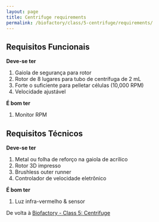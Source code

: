 ```yaml
---
layout: page
title: Centrifuge requirements
permalink: /biofactory/class/5-centrifuge/requirements/
---
```


## Requisitos Funcionais
**Deve-se ter**

1. Gaiola de segurança para rotor
2. Rotor de 8 lugares para tubo de centrífuga de 2 mL
3. Forte o suficiente para pelletar células (10,000 RPM)
4. Velocidade ajustável

**É bom ter**

1. Monitor RPM

## Requisitos Técnicos

**Deve-se ter**

1. Metal ou folha de reforço na gaiola de acrílico
2. Rotor 3D impresso 
3. Brushless outer runner
4. Controlador de velocidade eletrônico

**É bom ter**

1. Luz infra-vermelho & sensor

De volta à [Biofactory - Class 5: Centrifuge](/biofactory/class/5-centrifuge/)
